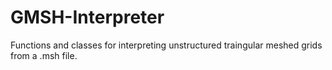 # GMSH-Interpreter
Functions and classes for interpreting unstructured traingular meshed grids from a .msh file.
